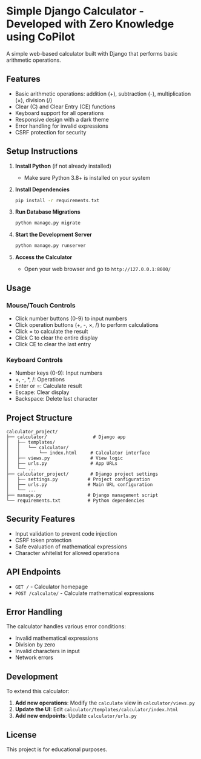 # Simple Django Calculator - Developed with Zero Knowledge using CoPilot

A simple web-based calculator built with Django that performs basic arithmetic operations.

## Features

- Basic arithmetic operations: addition (+), subtraction (-), multiplication (×), division (/)
- Clear (C) and Clear Entry (CE) functions
- Keyboard support for all operations
- Responsive design with a dark theme
- Error handling for invalid expressions
- CSRF protection for security

## Setup Instructions

1. **Install Python** (if not already installed)
   - Make sure Python 3.8+ is installed on your system

2. **Install Dependencies**
   ```bash
   pip install -r requirements.txt
   ```

3. **Run Database Migrations**
   ```bash
   python manage.py migrate
   ```

4. **Start the Development Server**
   ```bash
   python manage.py runserver
   ```

5. **Access the Calculator**
   - Open your web browser and go to `http://127.0.0.1:8000/`

## Usage

### Mouse/Touch Controls
- Click number buttons (0-9) to input numbers
- Click operation buttons (+, -, ×, /) to perform calculations
- Click = to calculate the result
- Click C to clear the entire display
- Click CE to clear the last entry

### Keyboard Controls
- Number keys (0-9): Input numbers
- +, -, *, /: Operations
- Enter or =: Calculate result
- Escape: Clear display
- Backspace: Delete last character

## Project Structure

```
calculator_project/
├── calculator/                 # Django app
│   ├── templates/
│   │   └── calculator/
│   │       └── index.html     # Calculator interface
│   ├── views.py               # View logic
│   ├── urls.py                # App URLs
│   └── ...
├── calculator_project/        # Django project settings
│   ├── settings.py           # Project configuration
│   ├── urls.py               # Main URL configuration
│   └── ...
├── manage.py                 # Django management script
└── requirements.txt          # Python dependencies
```

## Security Features

- Input validation to prevent code injection
- CSRF token protection
- Safe evaluation of mathematical expressions
- Character whitelist for allowed operations

## API Endpoints

- `GET /` - Calculator homepage
- `POST /calculate/` - Calculate mathematical expressions

## Error Handling

The calculator handles various error conditions:
- Invalid mathematical expressions
- Division by zero
- Invalid characters in input
- Network errors

## Development

To extend this calculator:

1. **Add new operations**: Modify the `calculate` view in `calculator/views.py`
2. **Update the UI**: Edit `calculator/templates/calculator/index.html`
3. **Add new endpoints**: Update `calculator/urls.py`

## License

This project is for educational purposes.
